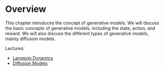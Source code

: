# Overview

This chapter introduces the concept of generative models. We will discuss the basic concepts of generative models, including the state, action, and reward. We will also discuss the different types of generative models, mainly diffusion models.

Lectures:

- [Langevin Dynamics](./langevin_dynamics.md)
- [Diffusion Models](./ddpm.md)